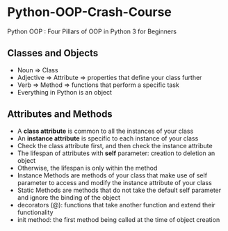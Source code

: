 # Python-OOP-Crash-Course
 Python OOP : Four Pillars of OOP in Python 3 for Beginners

## Classes and Objects
* Noun => Class
* Adjective => Attribute => properties that define your class further
* Verb => Method => functions that perform a specific task
* Everything in Python is an object

## Attributes and Methods
* A **class attribute** is common to all the instances of your class
* An **instance attribute** is specific to each instance of your class
* Check the class attribute first, and then check the instance attribute
* The lifespan of attributes with **self** parameter: creation to deletion an object
* Otherwise, the lifespan is only within the method
* Instance Methods are methods of your class that make use of self parameter to access and modify the instance attribute of your class
* Static Methods are methods that do not take the default self parameter and ignore the binding of the object
* decorators (@): functions that take another function and extend their functionality
* init method: the first method being called at the time of object creation
